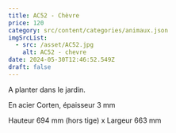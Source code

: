 ```yaml
---
title: AC52 - Chèvre
price: 120
category: src/content/categories/animaux.json
imgSrcList:
  - src: /asset/AC52.jpg
    alt: AC52 - chevre
date: 2024-05-30T12:46:52.549Z
draft: false
---
```


A planter dans le jardin. 

En acier Corten, épaisseur 3 mm

Hauteur 694 mm (hors tige) x Largeur 663 mm
